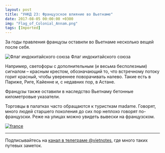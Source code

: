 ```yaml
---
layout: post
title: "УНКД 23: Французское влияние во Вьетнаме"
date: 2017-08-05 00:00:00 +0300
img: "Flag_of_Colonial_Annam.png"
tags: [Imported]
---
```


За годы правления французы оставили во Вьетнаме несколько вещей после себя.

![Флаг индокитайского союза](/blog/assets/img/Flag_of_Colonial_Annam.png) Флаг индокитайского союза

Например, светофоры с дополнительным (и весьма бесполезным) сигналом – красным крестом, обозначающий то, что встречному потоку горит красный, чтобы увереннее поворачивать налево. Такие есть в Париже, Риге, Кайенне и, с недавних пор, в Астане.

Французы также оставили в наследство Вьетнаму бетонные километровые указатели.

Торговцы в палатках часто обращаются к туристкам madame. Говорят, много людей старшего поколения до сих пор неплохо говорят по-французски. Реже на улицах можно увидеть вывески на французском.

[![france](/blog/assets/img/france.jpg)](/blog/assets/img/france.jpg)

* * *

Подписывайтесь на [канал в телеграме @vietnotes](https://t.me/vietnotes), где много таких путевых заметок.